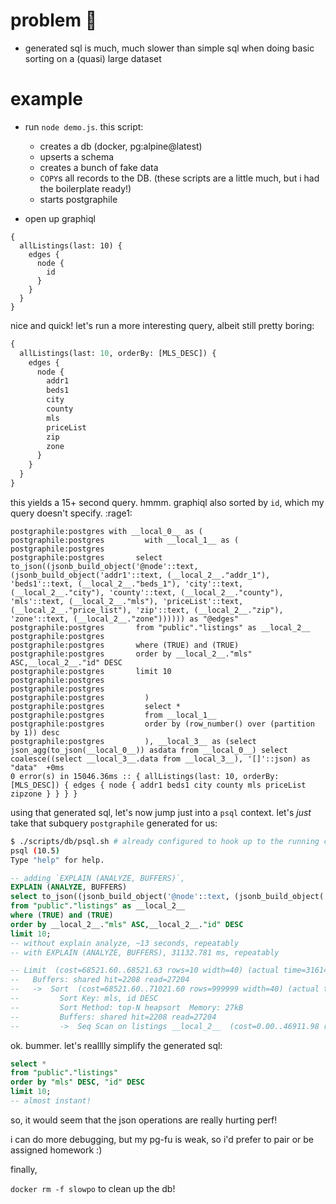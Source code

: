 # problem :turtle:

- generated sql is much, much slower than simple sql when doing basic sorting on a (quasi) large dataset

# example

- run `node demo.js`. this script:
  - creates a db (docker, pg:alpine@latest)
  - upserts a schema
  - creates a bunch of fake data
  - `COPY`s all records to the DB.  (these scripts are a little much, but i had the boilerplate ready!)
  - starts postgraphile

- open up graphiql

```gql
{
  allListings(last: 10) {
    edges {
      node {
        id
      }
    }
  }
}
```

nice and quick! let's run a more interesting query, albeit still pretty boring:

```graphql
{
  allListings(last: 10, orderBy: [MLS_DESC]) {
    edges {
      node {
        addr1
        beds1
        city
        county
        mls
        priceList
        zip
        zone
      }
    }
  }
}
```

this yields a 15+ second query.  hmmm. graphiql also sorted by `id`, which my query doesn't specify. :rage1:

```
postgraphile:postgres with __local_0__ as (
postgraphile:postgres         with __local_1__ as (
postgraphile:postgres
postgraphile:postgres       select to_json((jsonb_build_object('@node'::text, (jsonb_build_object('addr1'::text, (__local_2__."addr_1"), 'beds1'::text, (__local_2__."beds_1"), 'city'::text, (__local_2__."city"), 'county'::text, (__local_2__."county"), 'mls'::text, (__local_2__."mls"), 'priceList'::text, (__local_2__."price_list"), 'zip'::text, (__local_2__."zip"), 'zone'::text, (__local_2__."zone")))))) as "@edges"
postgraphile:postgres       from "public"."listings" as __local_2__
postgraphile:postgres
postgraphile:postgres       where (TRUE) and (TRUE)
postgraphile:postgres       order by __local_2__."mls" ASC,__local_2__."id" DESC
postgraphile:postgres       limit 10
postgraphile:postgres
postgraphile:postgres
postgraphile:postgres         )
postgraphile:postgres         select *
postgraphile:postgres         from __local_1__
postgraphile:postgres         order by (row_number() over (partition by 1)) desc
postgraphile:postgres         ), __local_3__ as (select json_agg(to_json(__local_0__)) asdata from __local_0__) select coalesce((select __local_3__.data from __local_3__), '[]'::json) as "data"  +0ms
0 error(s) in 15046.36ms :: { allListings(last: 10, orderBy: [MLS_DESC]) { edges { node { addr1 beds1 city county mls priceList zipzone } } } }
```

using that generated sql, let's now jump just into a `psql` context.  let's _just_ take that subquery `postgraphile` generated for us:

```sh
$ ./scripts/db/psql.sh # already configured to hook up to the running container
psql (10.5)
Type "help" for help.
```

```sql
-- adding `EXPLAIN (ANALYZE, BUFFERS)`,
EXPLAIN (ANALYZE, BUFFERS)
select to_json((jsonb_build_object('@node'::text, (jsonb_build_object('addr1'::text, (__local_2__."addr_1"), 'beds1'::text, (__local_2__."beds_1"), 'city'::text, (__local_2__."city"), 'county'::text, (__local_2__."county"), 'mls'::text, (__local_2__."mls"), 'priceList'::text, (__local_2__."price_list"), 'zip'::text, (__local_2__."zip"), 'zone'::text, (__local_2__."zone")))))) as "@edges"
from "public"."listings" as __local_2__
where (TRUE) and (TRUE)
order by __local_2__."mls" ASC,__local_2__."id" DESC
limit 10;
-- without explain analyze, ~13 seconds, repeatably
-- with EXPLAIN (ANALYZE, BUFFERS), 31132.781 ms, repeatably

-- Limit  (cost=68521.60..68521.63 rows=10 width=40) (actual time=31614.179..31614.425 rows=10 loops=1)
--   Buffers: shared hit=2208 read=27204
--   ->  Sort  (cost=68521.60..71021.60 rows=999999 width=40) (actual time=31614.159..31614.241 rows=10 loops=1)
--         Sort Key: mls, id DESC
--         Sort Method: top-N heapsort  Memory: 27kB
--         Buffers: shared hit=2208 read=27204
--         ->  Seq Scan on listings __local_2__  (cost=0.00..46911.98 rows=999999 width=40) (actual time=0.200..23706.512 rows=999999loops=1)
```

ok. bummer. let's realllly simplify the generated sql:

```sql
select *
from "public"."listings"
order by "mls" DESC, "id" DESC
limit 10;
-- almost instant!
```

so, it would seem that the json operations are really hurting perf!

i can do more debugging, but my pg-fu is weak, so i'd prefer to pair or be assigned homework :)

finally,

`docker rm -f slowpo` to clean up the db!
